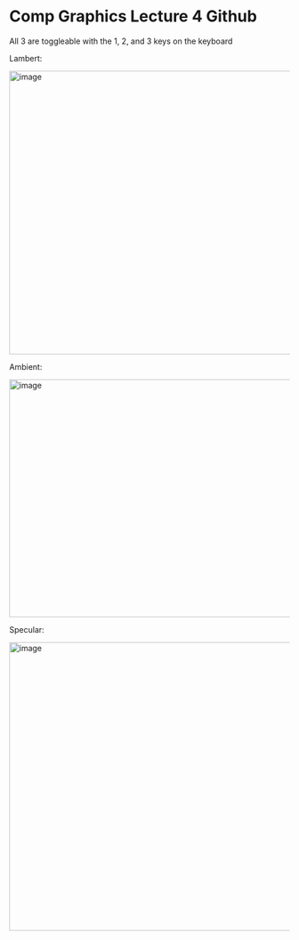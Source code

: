 # Comp Graphics Lecture 4 Github

All 3 are toggleable with the 1, 2, and 3 keys on the keyboard

Lambert:

<img width="808" height="509" alt="image" src="https://github.com/user-attachments/assets/fe65a9be-4bda-40d5-9f06-726f9470b198" />


Ambient:

<img width="627" height="427" alt="image" src="https://github.com/user-attachments/assets/ac136e61-7979-4c52-8e35-c6bf8b153b33" />

Specular:

<img width="817" height="518" alt="image" src="https://github.com/user-attachments/assets/91bdc852-6750-4f5c-bc4d-d96dc1e2b1e9" />
